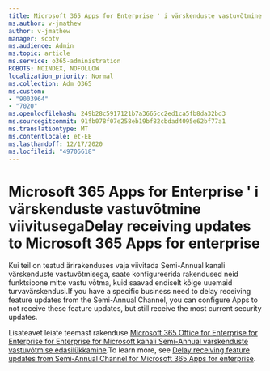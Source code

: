 ```yaml
---
title: Microsoft 365 Apps for Enterprise ' i värskenduste vastuvõtmine viivitusega
ms.author: v-jmathew
author: v-jmathew
manager: scotv
ms.audience: Admin
ms.topic: article
ms.service: o365-administration
ROBOTS: NOINDEX, NOFOLLOW
localization_priority: Normal
ms.collection: Adm_O365
ms.custom:
- "9003964"
- "7020"
ms.openlocfilehash: 249b28c5917121b7a3665cc2ed1ca5fb8da32bd3
ms.sourcegitcommit: 91fb078f07e258eb19bf82cbdad4095e62bf77a1
ms.translationtype: MT
ms.contentlocale: et-EE
ms.lasthandoff: 12/17/2020
ms.locfileid: "49706618"
---
```

# <a name="delay-receiving-updates-to-microsoft-365-apps-for-enterprise"></a><span data-ttu-id="6cc6a-102">Microsoft 365 Apps for Enterprise ' i värskenduste vastuvõtmine viivitusega</span><span class="sxs-lookup"><span data-stu-id="6cc6a-102">Delay receiving updates to Microsoft 365 Apps for enterprise</span></span>

<span data-ttu-id="6cc6a-103">Kui teil on teatud ärirakenduses vaja viivitada Semi-Annual kanali värskenduste vastuvõtmisega, saate konfigureerida rakendused neid funktsioone mitte vastu võtma, kuid saavad endiselt kõige uuemaid turvavärskendusi.</span><span class="sxs-lookup"><span data-stu-id="6cc6a-103">If you have a specific business need to delay receiving feature updates from the Semi-Annual Channel, you can configure Apps to not receive these feature updates, but still receive the most current security updates.</span></span>

<span data-ttu-id="6cc6a-104">Lisateavet leiate teemast rakenduse [Microsoft 365 Office for Enterprise for Enterprise for Enterprise for Microsoft kanali Semi-Annual värskenduste vastuvõtmise edasilükkamine](https://go.microsoft.com/fwlink/?linkid=2109533).</span><span class="sxs-lookup"><span data-stu-id="6cc6a-104">To learn more, see [Delay receiving feature updates from Semi-Annual Channel for Microsoft 365 Apps for enterprise](https://go.microsoft.com/fwlink/?linkid=2109533).</span></span>

